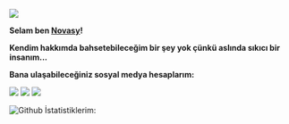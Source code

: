 ![](https://komarev.com/ghpvc/?username=novasyy&color=brightgreen)


**Selam ben [Novasy](http://https://github.com/novasy "Novasy")!**

**Kendim hakkımda bahsetebileceğim bir şey yok çünkü aslında sıkıcı bir insanım...**

**Bana ulaşabileceğiniz sosyal medya hesaplarım:**

 [![](https://cdn.discordapp.com/attachments/806690258086658090/823829343499321384/68747470733a2f2f696d672e736869656c64732e696f2f62616467652f646973636f72642532302d3732383944412e737667.png)](https://discord.com/users/729226812776906832) [![](https://cdn.discordapp.com/attachments/806690258086658090/823829296912269364/68747470733a2f2f696d672e736869656c64732e696f2f62616467652f4769744875622532302d3139313731372e7376673f.png)](https://github.com/novasy) [![](https://cdn.discordapp.com/attachments/806690258086658090/823829272291573760/68747470733a2f2f696d672e736869656c64732e696f2f62616467652f494e5354414752414d2532302d4443333137352e73.png)](https://www.instagram.com/novasyy/) 
 
![Github İstatistiklerim:](https://github-readme-stats.vercel.app/api?username=novasy&show_icons=true&theme=radical)


